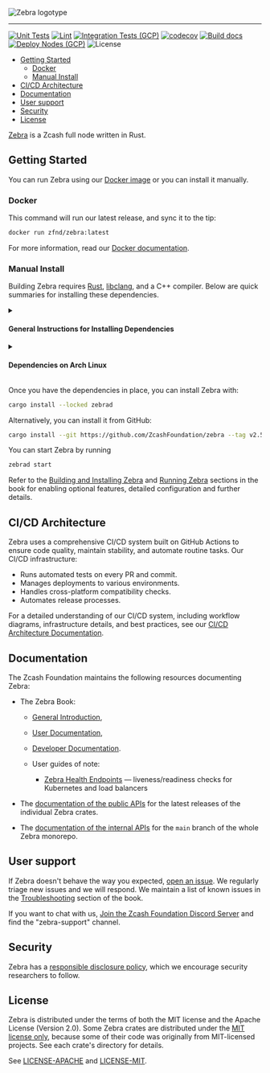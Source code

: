 ![Zebra logotype](https://zfnd.org/wp-content/uploads/2022/03/zebra-logotype.png)

---

[![Unit Tests](https://github.com/ZcashFoundation/zebra/actions/workflows/tests-unit.yml/badge.svg)](https://github.com/ZcashFoundation/zebra/actions/workflows/tests-unit.yml)
[![Lint](https://github.com/ZcashFoundation/zebra/actions/workflows/lint.yml/badge.svg)](https://github.com/ZcashFoundation/zebra/actions/workflows/lint.yml)
[![Integration Tests (GCP)](https://github.com/ZcashFoundation/zebra/actions/workflows/zfnd-ci-integration-tests-gcp.yml/badge.svg)](https://github.com/ZcashFoundation/zebra/actions/workflows/zfnd-ci-integration-tests-gcp.yml)
[![codecov](https://codecov.io/gh/ZcashFoundation/zebra/branch/main/graph/badge.svg)](https://codecov.io/gh/ZcashFoundation/zebra)
[![Build docs](https://github.com/ZcashFoundation/zebra/actions/workflows/book.yml/badge.svg)](https://github.com/ZcashFoundation/zebra/actions/workflows/book.yml)
[![Deploy Nodes (GCP)](https://github.com/ZcashFoundation/zebra/actions/workflows/zfnd-deploy-nodes-gcp.yml/badge.svg)](https://github.com/ZcashFoundation/zebra/actions/workflows/zfnd-deploy-nodes-gcp.yml)
![License](https://img.shields.io/badge/license-MIT%2FApache--2.0-blue.svg)

- [Getting Started](#getting-started)
  - [Docker](#docker)
  - [Manual Install](#manual-install)
- [CI/CD Architecture](#cicd-architecture)
- [Documentation](#documentation)
- [User support](#user-support)
- [Security](#security)
- [License](#license)

[Zebra](https://zebra.zfnd.org/) is a Zcash full node written in Rust.

## Getting Started

You can run Zebra using our [Docker
image](https://hub.docker.com/r/zfnd/zebra/tags) or you can install it manually.

### Docker

This command will run our latest release, and sync it to the tip:

```sh
docker run zfnd/zebra:latest
```

For more information, read our [Docker documentation](https://zebra.zfnd.org/user/docker.html).

### Manual Install

Building Zebra requires [Rust](https://www.rust-lang.org/tools/install),
[libclang](https://clang.llvm.org/doxygen/group__CINDEX.html), and a C++
compiler. Below are quick summaries for installing these dependencies.

[//]: # "The empty lines in the `summary` tag below are required for correct Markdown rendering."
<details><summary>

#### General Instructions for Installing Dependencies

</summary>

1. Install [`cargo` and `rustc`](https://www.rust-lang.org/tools/install).
2. Install Zebra's build dependencies:
   - **libclang**, which is a library that comes under various names, typically
     `libclang`, `libclang-dev`, `llvm`, or `llvm-dev`;
   - **clang** or another C++ compiler (`g++,` which is for all platforms or
     `Xcode`, which is for macOS);
   - **[`protoc`](https://grpc.io/docs/protoc-installation/)**.

</details>

[//]: # "The empty lines in the `summary` tag below are required for correct Markdown rendering."
<details><summary>

#### Dependencies on Arch Linux

</summary>

```sh
sudo pacman -S rust clang protobuf
```

Note that the package `clang` includes `libclang` as well. The GCC version on
Arch Linux has a broken build script in a `rocksdb` dependency. A workaround is:

```sh
export CXXFLAGS="$CXXFLAGS -include cstdint"
```

</details>

Once you have the dependencies in place, you can install Zebra with:

```sh
cargo install --locked zebrad
```

Alternatively, you can install it from GitHub:

```sh
cargo install --git https://github.com/ZcashFoundation/zebra --tag v2.5.0 zebrad
```

You can start Zebra by running

```sh
zebrad start
```

Refer to the [Building and Installing
Zebra](https://zebra.zfnd.org/user/install.html) and [Running
Zebra](https://zebra.zfnd.org/user/run.html) sections in the book for enabling
optional features, detailed configuration and further details.

## CI/CD Architecture

Zebra uses a comprehensive CI/CD system built on GitHub Actions to ensure code
quality, maintain stability, and automate routine tasks. Our CI/CD
infrastructure:

- Runs automated tests on every PR and commit.
- Manages deployments to various environments.
- Handles cross-platform compatibility checks.
- Automates release processes.

For a detailed understanding of our CI/CD system, including workflow diagrams,
infrastructure details, and best practices, see our [CI/CD Architecture
Documentation](.github/workflows/README.md).

## Documentation

The Zcash Foundation maintains the following resources documenting Zebra:

- The Zebra Book:
  - [General Introduction](https://zebra.zfnd.org/index.html),
  - [User Documentation](https://zebra.zfnd.org/user.html),
  - [Developer Documentation](https://zebra.zfnd.org/dev.html).

  - User guides of note:
    - [Zebra Health Endpoints](https://zebra.zfnd.org/user/health.html) — liveness/readiness checks for Kubernetes and load balancers

- The [documentation of the public
  APIs](https://docs.rs/zebrad/latest/zebrad/#zebra-crates) for the latest
  releases of the individual Zebra crates.

- The [documentation of the internal APIs](https://doc-internal.zebra.zfnd.org)
  for the `main` branch of the whole Zebra monorepo.

## User support

If Zebra doesn't behave the way you expected, [open an
issue](https://github.com/ZcashFoundation/zebra/issues/new/choose). We regularly
triage new issues and we will respond. We maintain a list of known issues in the
[Troubleshooting](https://zebra.zfnd.org/user/troubleshooting.html) section of
the book.

If you want to chat with us, [Join the Zcash Foundation Discord
Server](https://discord.com/invite/aRgNRVwsM8) and find the "zebra-support"
channel.

## Security

Zebra has a [responsible disclosure
policy](https://github.com/ZcashFoundation/zebra/blob/main/SECURITY.md), which
we encourage security researchers to follow.

## License

Zebra is distributed under the terms of both the MIT license and the Apache
License (Version 2.0). Some Zebra crates are distributed under the [MIT license
only](LICENSE-MIT), because some of their code was originally from MIT-licensed
projects. See each crate's directory for details.

See [LICENSE-APACHE](LICENSE-APACHE) and [LICENSE-MIT](LICENSE-MIT).
